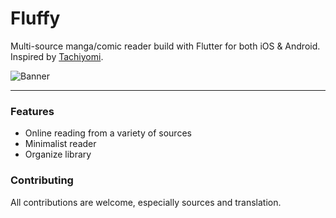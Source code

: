 # Fluffy

Multi-source manga/comic reader build with Flutter for both iOS & Android. Inspired by [Tachiyomi](https://github.com/tachiyomiorg/tachiyomi).

![Banner](https://raw.githubusercontent.com/berberin/manga-theft/master/.github/images/banner.png)





---



### Features

- Online reading from a variety of sources
- Minimalist reader
- Organize library

### Contributing

All contributions are welcome, especially sources and translation.

